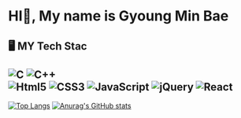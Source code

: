 # HI👋, My name is Gyoung Min Bae
## 🖥️ MY Tech Stac<br/><br/><img alt="C" src ="https://img.shields.io/badge/C-A8B9CC.svg?&style=for-the-badge&logo=C&logoColor=white"/> <img alt="C++" src ="https://img.shields.io/badge/C++-00599C.svg?&style=for-the-badge&logo=C++&logoColor=white"/><br/><img alt="Html5" src ="https://img.shields.io/badge/Html5-E34F26.svg?&style=for-the-badge&logo=Html5&logoColor=white"/> <img alt="CSS3" src ="https://img.shields.io/badge/CSS3-1572B6.svg?&style=for-the-badge&logo=CSS3&logoColor=white"/> <img alt="JavaScript" src ="https://img.shields.io/badge/JavaScript-F7DF1E.svg?&style=for-the-badge&logo=JavaScript&logoColor=white"/> <img alt="jQuery" src ="https://img.shields.io/badge/jQuery-0769AD.svg?&style=for-the-badge&logo=jQuery&logoColor=white"/> <img alt="React" src ="https://img.shields.io/badge/React-61DBFB.svg?&style=for-the-badge&logo=React&logoColor=white"/>

[![Top Langs](https://github-readme-stats.vercel.app/api/top-langs/?username=Bae0203&layout=compact)](https://github.com/Bae0203/github-readme-stats)
[![Anurag's GitHub stats](https://github-readme-stats.vercel.app/api?username=Bae0203)](https://github.com/Bae0203/github-readme-stats)
<!--
**Bae0203/Bae0203** is a ✨ _special_ ✨ repository because its `README.md` (this file) appears on your GitHub profile.

Here are some ideas to get you started:


- 🔭 I’m currently working on ...
- 🌱 I’m currently learning ...
- 👯 I’m looking to collaborate on ...
- 🤔 I’m looking for help with ...
- 💬 Ask me about ...
- 📫 How to reach me: ...
- 😄 Pronouns: ...
- ⚡ Fun fact: ...
-->
